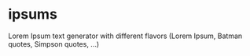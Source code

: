 ipsums
======

Lorem Ipsum text generator with different flavors (Lorem Ipsum, Batman quotes, Simpson quotes, ...)
